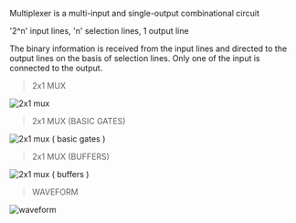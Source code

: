 Multiplexer is a multi-input and single-output combinational circuit

'2^n' input lines, 'n' selection lines, 1 output line

The binary information is received from the input lines and directed to the output lines on the basis of selection lines.
Only one of the input is connected to the output.

> 2x1 MUX


![2x1 mux](https://user-images.githubusercontent.com/123290522/230727946-4c33e988-61b1-4101-b6ab-d6610b057992.jpeg)

> 2x1 MUX (BASIC GATES)

![2x1 mux ( basic gates )](https://user-images.githubusercontent.com/123290522/233826042-f93ce31a-6624-4595-8489-d453473b8f5e.jpeg)

> 2x1 MUX (BUFFERS)

![2x1 mux ( buffers )](https://user-images.githubusercontent.com/123290522/233826054-ab4e1ac1-ae06-447a-b073-f489b02ec893.jpeg)



>WAVEFORM

![waveform](https://user-images.githubusercontent.com/123290522/230728298-f0c5a0a0-ccbb-4246-9cc2-cc0a346027a4.png)
